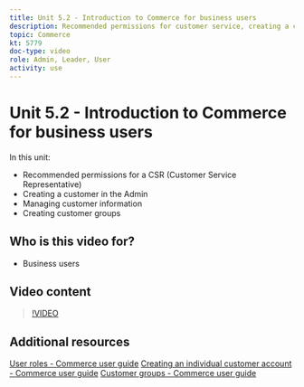 ```yaml
---
title: Unit 5.2 - Introduction to Commerce for business users
description: Recommended permissions for customer service, creating a customer in the Admin, managing customer information, and creating customer groups
topic: Commerce
kt: 5779
doc-type: video
role: Admin, Leader, User
activity: use
---
```


# Unit 5.2 - Introduction to Commerce for business users

In this unit:

- Recommended permissions for a CSR (Customer Service Representative)
- Creating a customer in the Admin
- Managing customer information
- Creating customer groups

## Who is this video for?

- Business users

## Video content

>[!VIDEO](https://video.tv.adobe.com/v/36189?quality=12&learn=on)

## Additional resources

[User roles - Commerce user guide](https://docs.magento.com/user-guide/system/permissions-user-roles.html)
[Creating an individual customer account - Commerce user guide](https://docs.magento.com/user-guide/customers/account-create.html)
[Customer groups - Commerce user guide](https://docs.magento.com/user-guide/customers/customer-groups.html)
